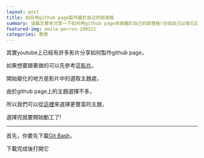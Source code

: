 ```yaml
---
layout: post
title: 如何用github page製作屬於自己的部落格
summary: 這篇文章來分享一下如何用github page來做屬於自己的部落格(也怕自己以後忘記...)
featured-img: emile-perron-190221
categories: 教學
---
```


其實youtube上已經有許多影片分享如何製作github page，

如果想要跟著做的可以先參考這[影片](https://www.youtube.com/watch?v=BA_c3bGQXlQ&t=96s)。

開始變化的地方是影片中的選取主題處，

由於github page上的主題選擇不多，

所以我們可以從[這裡](http://jekyllthemes.org/)來選擇更豐富的主題，

選擇完就要開始動工了!

***

首先，你要先下載[Git Bash](https://git-scm.com/downloads)，

下載完成後打開它


